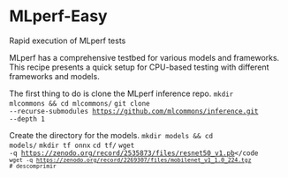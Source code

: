 # MLperf-Easy
Rapid execution of MLperf tests

MLperf has a comprehensive testbed for various models and frameworks. This recipe presents a quick setup for CPU-based testing with different frameworks and models.

The first thing to do is clone the MLperf inference repo.
<code>mkdir mlcommons && cd mlcommons/</code>
<code>git clone --recurse-submodules https://github.com/mlcommons/inference.git --depth 1</code>

Create the directory for the models.
<code>mkdir models && cd models/</code>
<code>mkdir tf onnx</code>
<code>cd tf/</code>
<code>wget -q https://zenodo.org/record/2535873/files/resnet50_v1.pb</code
<code>wget -q https://zenodo.org/record/2269307/files/mobilenet_v1_1.0_224.tgz # descomprimir</code>







<code></code>
